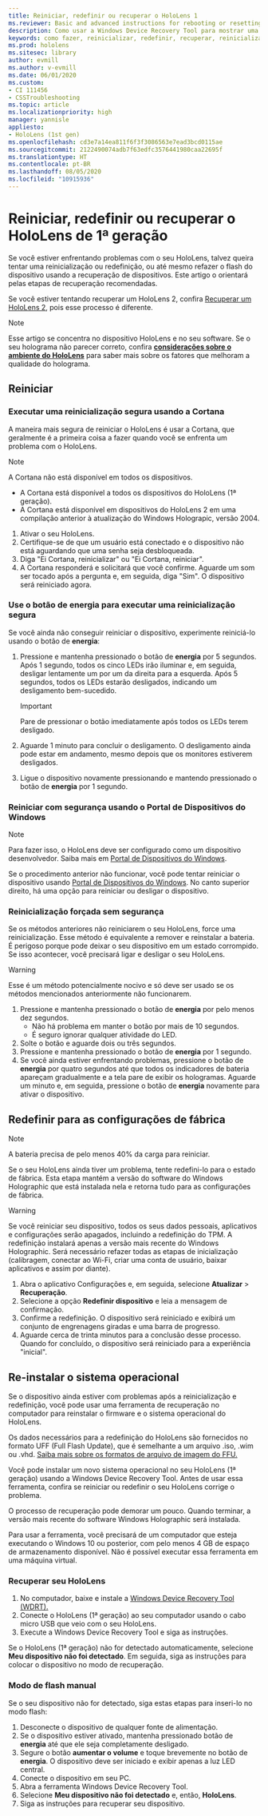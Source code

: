 ```yaml
---
title: Reiniciar, redefinir ou recuperar o HoloLens 1
ms.reviewer: Basic and advanced instructions for rebooting or resetting your HoloLens.
description: Como usar a Windows Device Recovery Tool para mostrar uma imagem para o HoloLens de 1ª geração.
keywords: como fazer, reinicializar, redefinir, recuperar, reinicialização forçada, reinicialização flexível, ciclo de energia, HoloLens, desligar, wdrt, windows device recovery tool
ms.prod: hololens
ms.sitesec: library
author: evmill
ms.author: v-evmill
ms.date: 06/01/2020
ms.custom:
- CI 111456
- CSSTroubleshooting
ms.topic: article
ms.localizationpriority: high
manager: yannisle
appliesto:
- HoloLens (1st gen)
ms.openlocfilehash: cd3e7a14ea811f6f3f3086563e7ead3bcd0115ae
ms.sourcegitcommit: 2122490074adb7f63edfc3576441980caa22695f
ms.translationtype: HT
ms.contentlocale: pt-BR
ms.lasthandoff: 08/05/2020
ms.locfileid: "10915936"
---
```

# Reiniciar, redefinir ou recuperar o HoloLens de 1ª geração

Se você estiver enfrentando problemas com o seu HoloLens, talvez queira tentar uma reinicialização ou redefinição, ou até mesmo refazer o flash do dispositivo usando a recuperação de dispositivos. Este artigo o orientará pelas etapas de recuperação recomendadas.

Se você estiver tentando recuperar um HoloLens 2, confira [Recuperar um HoloLens 2](https://docs.microsoft.com/hololens/hololens-recovery), pois esse processo é diferente.

> [!NOTE]
> Esse artigo se concentra no dispositivo HoloLens e no seu software. Se o seu holograma não parecer correto, confira **[considerações sobre o ambiente do HoloLens](hololens-environment-considerations.md)** para saber mais sobre os fatores que melhoram a qualidade do holograma.

## Reiniciar

### Executar uma reinicialização segura usando a Cortana

A maneira mais segura de reiniciar o HoloLens é usar a Cortana, que geralmente é a primeira coisa a fazer quando você se enfrenta um problema com o HoloLens.

> [!NOTE] 
> A Cortana não está disponível em todos os dispositivos.
> - A Cortana está disponível a todos os dispositivos do HoloLens (1ª geração). 
> - A Cortana está disponível em dispositivos do HoloLens 2 em uma compilação anterior à atualização do Windows Holograpic, versão 2004.

1. Ativar o seu HoloLens.
1. Certifique-se de que um usuário está conectado e o dispositivo não está aguardando que uma senha seja desbloqueada.
2. Diga "Ei Cortana, reinicializar" ou "Ei Cortana, reiniciar".
3. A Cortana responderá e solicitará que você confirme. Aguarde um som ser tocado após a pergunta e, em seguida, diga "Sim". O dispositivo será reiniciado agora.

### Use o botão de energia para executar uma reinicialização segura

Se você ainda não conseguir reiniciar o dispositivo, experimente reiniciá-lo usando o botão de **energia**:

1. Pressione e mantenha pressionado o botão de **energia** por 5 segundos. Após 1 segundo, todos os cinco LEDs irão iluminar e, em seguida, desligar lentamente um por um da direita para a esquerda. Após 5 segundos, todos os LEDs estarão desligados, indicando um desligamento bem-sucedido.
      
   > [!IMPORTANT]
   > Pare de pressionar o botão imediatamente após todos os LEDs terem desligado.
1. Aguarde 1 minuto para concluir o desligamento. O desligamento ainda pode estar em andamento, mesmo depois que os monitores estiverem desligados.
2. Ligue o dispositivo novamente pressionando e mantendo pressionado o botão de **energia** por 1 segundo.

### Reiniciar com segurança usando o Portal de Dispositivos do Windows

> [!NOTE]
> Para fazer isso, o HoloLens deve ser configurado como um dispositivo desenvolvedor. Saiba mais em [Portal de Dispositivos do Windows](https://docs.microsoft.com/windows/mixed-reality/using-the-windows-device-portal).

Se o procedimento anterior não funcionar, você pode tentar reiniciar o dispositivo usando [Portal de Dispositivos do Windows](https://docs.microsoft.com/windows/mixed-reality/using-the-windows-device-portal). No canto superior direito, há uma opção para reiniciar ou desligar o dispositivo.

### Reinicialização forçada sem segurança

Se os métodos anteriores não reiniciarem o seu HoloLens, force uma reinicialização. Esse método é equivalente a remover e reinstalar a bateria. É perigoso porque pode deixar o seu dispositivo em um estado corrompido. Se isso acontecer, você precisará ligar e desligar o seu HoloLens.  

> [!WARNING]
> Esse é um método potencialmente nocivo e só deve ser usado se os métodos mencionados anteriormente não funcionarem.

1. Pressione e mantenha pressionado o botão de **energia** por pelo menos dez segundos.
   - Não há problema em manter o botão por mais de 10 segundos.
   - É seguro ignorar qualquer atividade do LED.
1. Solte o botão e aguarde dois ou três segundos.
1. Pressione e mantenha pressionado o botão de **energia** por 1 segundo.
1. Se você ainda estiver enfrentando problemas, pressione o botão de **energia** por quatro segundos até que todos os indicadores de bateria apareçam gradualmente e a tela pare de exibir os hologramas. Aguarde um minuto e, em seguida, pressione o botão de **energia** novamente para ativar o dispositivo.

## Redefinir para as configurações de fábrica

> [!NOTE]
> A bateria precisa de pelo menos 40% da carga para reiniciar.

Se o seu HoloLens ainda tiver um problema, tente redefini-lo para o estado de fábrica. Esta etapa mantém a versão do software do Windows Holographic que está instalada nela e retorna tudo para as configurações de fábrica.

>[!WARNING]
> Se você reiniciar seu dispositivo, todos os seus dados pessoais, aplicativos e configurações serão apagados, incluindo a redefinição do TPM. A redefinição instalará apenas a versão mais recente do Windows Holographic. Será necessário refazer todas as etapas de inicialização (calibragem, conectar ao Wi-Fi, criar uma conta de usuário, baixar aplicativos e assim por diante).

1. Abra o aplicativo Configurações e, em seguida, selecione **Atualizar** > **Recuperação**.
1. Selecione a opção **Redefinir dispositivo** e leia a mensagem de confirmação.
1. Confirme a redefinição. O dispositivo será reiniciado e exibirá um conjunto de engrenagens giradas e uma barra de progresso.
1. Aguarde cerca de trinta minutos para a conclusão desse processo. Quando for concluído, o dispositivo será reiniciado para a experiência "inicial".

## Re-instalar o sistema operacional

Se o dispositivo ainda estiver com problemas após a reinicialização e redefinição, você pode usar uma ferramenta de recuperação no computador para reinstalar o firmware e o sistema operacional do HoloLens.  

Os dados necessários para a redefinição do HoloLens são fornecidos no formato UFF (Full Flash Update), que é semelhante a um arquivo .iso, .wim ou .vhd. [Saiba mais sobre os formatos de arquivo de imagem do FFU.](https://docs.microsoft.com/windows-hardware/manufacture/desktop/wim-vs-ffu-image-file-formats)

Você pode instalar um novo sistema operacional no seu HoloLens (1ª geração) usando a Windows Device Recovery Tool. Antes de usar essa ferramenta, confira se reiniciar ou redefinir o seu HoloLens corrige o problema.

O processo de recuperação pode demorar um pouco. Quando terminar, a versão mais recente do software Windows Holographic será instalada.

Para usar a ferramenta, você precisará de um computador que esteja executando o Windows 10 ou posterior, com pelo menos 4 GB de espaço de armazenamento disponível. Não é possível executar essa ferramenta em uma máquina virtual.

### Recuperar seu HoloLens

1. No computador, baixe e instale a [Windows Device Recovery Tool (WDRT).](https://support.microsoft.com/help/12379/windows-10-mobile-device-recovery-tool-faq)
1. Conecte o HoloLens (1ª geração) ao seu computador usando o cabo micro USB que veio com o seu HoloLens.
1. Execute a Windows Device Recovery Tool e siga as instruções.

Se o HoloLens (1ª geração) não for detectado automaticamente, selecione **Meu dispositivo não foi detectado**. Em seguida, siga as instruções para colocar o dispositivo no modo de recuperação.

### Modo de flash manual

Se o seu dispositivo não for detectado, siga estas etapas para inseri-lo no modo flash:

1. Desconecte o dispositivo de qualquer fonte de alimentação.
1. Se o dispositivo estiver ativado, mantenha pressionado botão de **energia** até que ele seja completamente desligado.
2. Segure o botão **aumentar o volume** e toque brevemente no botão de **energia**. O dispositivo deve ser iniciado e exibir apenas a luz LED central.
3. Conecte o dispositivo em seu PC.
4. Abra a ferramenta Windows Device Recovery Tool.
5. Selecione **Meu dispositivo não foi detectado** e, então, **HoloLens**. 
6. Siga as instruções para recuperar seu dispositivo.
